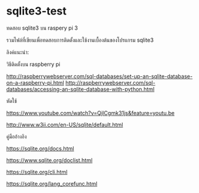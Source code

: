 # sqlite3-test
ทดสอบ sqlite3 บน raspery pi 3

รวมไฟล์ที่เขียนเพื่อทดสอบการติดตั้งและใช้งานเบื้องต้นของโปรแกรม sqlite3

ลิงค์แนะนำ:

วิธีติดตั้งบน raspberry pi

http://raspberrywebserver.com/sql-databases/set-up-an-sqlite-database-on-a-raspberry-pi.html
http://raspberrywebserver.com/sql-databases/accessing-an-sqlite-database-with-python.html

หัดใช้

https://www.youtube.com/watch?v=QjICgmk31js&feature=youtu.be

http://www.w3ii.com/en-US/sqlite/default.html

คู่มืออ้างอิง

https://sqlite.org/docs.html

https://www.sqlite.org/doclist.html

https://sqlite.org/cli.html

https://sqlite.org/lang_corefunc.html


